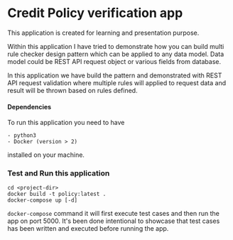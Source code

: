 # Credit Policy verification app

This application is created for learning and presentation purpose.

Within this application I have tried to demonstrate how you can build multi 
rule checker design pattern which can be applied to any data model. Data 
model could be REST API request object or various fields from database.

In this application we have build the pattern and demonstrated with REST API
 request validation where multiple rules will applied to request data and 
 result will be thrown based on rules defined.
 
#### Dependencies

To run this application you need to have
```
- python3
- Docker (version > 2)
```
installed on your machine.

### Test and Run this application
```
cd <project-dir>
docker build -t policy:latest .
docker-compose up [-d]
```

``docker-compose`` command it will first execute test cases and then run the
 app on port 5000. It's been done intentional to showcase that test cases 
 has been written and executed before running the app.

